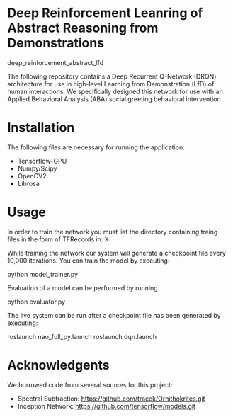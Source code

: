 # Deep Reinforcement Leanring of Abstract Reasoning from Demonstrations

deep_reinforcement_abstract_lfd

The following repository contains a Deep Recurrent Q-Network (DRQN) architecture for use in high-level Learning from Demonstration (LfD) of human interactions. We specifically designed this network for use with an Applied Behavioral Analysis (ABA) social greeting behavioral intervention.

Installation
=============
The following files are necessary for running the application:

- Tensorflow-GPU
- Numpy/Scipy
- OpenCV2
- Librosa

Usage
=============

In order to train the network you must list the directory containing traing files in the form of TFRecords in: X

While training the network our system will generate a checkpoint file every 10,000 iterations. You can train the model by executing:

  python model_trainer.py

Evaluation of a model can be performed by running 
  
  python evaluator.py
  
The live system can be run after a checkpoint file has been generated by executing:
  
  roslaunch nao_full_py.launch
  roslaunch dqn.launch


Acknowledgents
=============

We borrowed code from several sources for this project:

- Spectral Subtraction: https://github.com/tracek/Ornithokrites.git
- Inception Network: https://github.com/tensorflow/models.git
